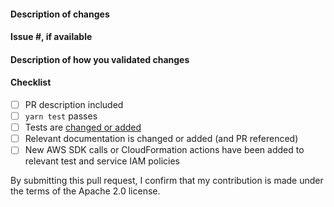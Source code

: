 <!--
Please make sure to read the Pull Request Guidelines:
https://github.com/aws-amplify/amplify-cli/blob/dev/CONTRIBUTING.md#pull-requests
-->

#### Description of changes

<!--
Thank you for your Pull Request! Please provide a description above and review
the requirements below.
-->

#### Issue #, if available

<!-- Also, please reference any associated PRs for documentation updates. -->

#### Description of how you validated changes

#### Checklist

<!-- Remove items that do not apply. For completed items, change [ ] to [x]. -->

- [ ] PR description included
- [ ] `yarn test` passes
- [ ] Tests are [changed or added](https://github.com/aws-amplify/amplify-cli/blob/dev/CONTRIBUTING.md#tests)
- [ ] Relevant documentation is changed or added (and PR referenced)
- [ ] New AWS SDK calls or CloudFormation actions have been added to relevant test and service IAM policies

By submitting this pull request, I confirm that my contribution is made under the terms of the Apache 2.0 license.
